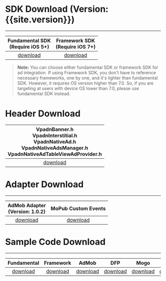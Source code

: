 # SDK Download (Version: {{site.version}})
---

Fundamental SDK<br>(Require iOS 5+)  | Framework SDK <br> (Require iOS 7+) |
:-------------: | :------------:|
[download][1]   | [download][2] |


>**Note:** You can choose either fundamental SDK or framework SDK for ad integration. If using Framework SDK, you don't have to reference necessary frameworks, one by one, and it's lighter than fundamental SDK. However, it requires OS version higher than 7.0. So, if you are targeting at users with device OS lower than 7.0, please use fundamental SDK instead.

# Header Download

|VpadnBanner.h <br> VpadnInterstitial.h <br> VpadnNativeAd.h <br> VpadnNativeAdsManager.h <br> VpadnNativeAdTableViewAdProvider.h|
|:-------------:|
|[download][3]|



# Adapter Download
---

AdMob Adapter <br> (Version: 1.0.2)|MoPub Custom Events
:---------------------------------:|:-----------:|
[download][4]                      |[download][5]

# Sample Code Download
---

Fundamental  | Framework | AdMob        |    DFP       |     Mogo    |  MoPub
:-------------: | :-----------:| :-----------:|:------------:|:-----------:|:-----------:
[download][6]   | [download][7]| [download][8]|[download][9] |[download][10]|[download][11]



[1]: http://m.vpon.com/sdk/VponSDK-iOS/ios-vpadn-sdk-465-91707102-1707181539-5765f82.a
[2]: {{site.dnldurl}}/sdk/VpadnSDKiOS-4.6.5.zip

[3]: https://github.com/vpon-sdk/Vpon-mobile-ios-examples/tree/master/FundamentalExample/Headers
[4]: https://github.com/vpon-sdk/Vpon-mobile-ios-examples/tree/master/Adapter/AdMobAdapter
[5]: https://github.com/vpon-sdk/Vpon-mobile-ios-examples/tree/master/Adapter/MoPubCustomEvents
[6]: https://github.com/vpon-sdk/Vpon-mobile-ios-examples/tree/master/FundamentalExample
[7]: https://github.com/vpon-sdk/Vpon-mobile-ios-examples/tree/master/FrameworkExample
[8]: https://github.com/vpon-sdk/Vpon-mobile-ios-examples/tree/master/Mediation/AdMobExample
[9]: https://github.com/vpon-sdk/Vpon-mobile-ios-examples/tree/master/Mediation/DFPExample
[10]: https://github.com/vpon-sdk/Vpon-mobile-ios-examples/tree/master/Mediation/MogoExample
[11]: https://github.com/vpon-sdk/Vpon-mobile-ios-examples/tree/master/Mediation/MoPubExample
